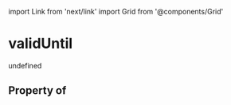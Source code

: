 import Link from 'next/link'
import Grid from '@components/Grid'

# validUntil

undefined

## Property of



